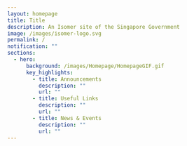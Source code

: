 ```yaml
---
layout: homepage
title: Title
description: An Isomer site of the Singapore Government
image: /images/isomer-logo.svg
permalink: /
notification: ""
sections:
  - hero:
      background: /images/Homepage/HomepageGIF.gif
      key_highlights:
        - title: Announcements
          description: ""
          url: ""
        - title: Useful Links
          description: ""
          url: ""
        - title: News & Events
          description: ""
          url: ""
---
```

